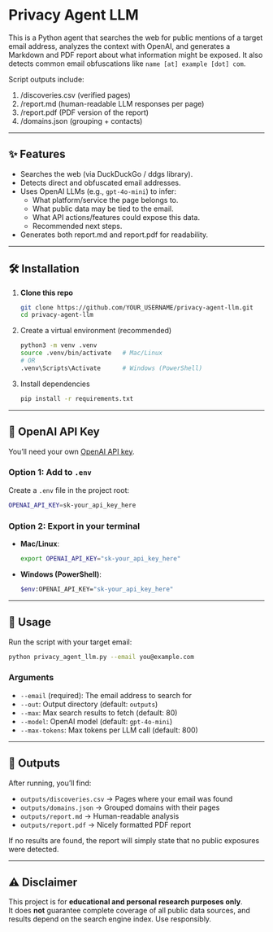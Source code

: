 # Privacy Agent LLM
This is a Python agent that searches the web for public mentions of a target email address, analyzes the context with OpenAI, and generates a Markdown and PDF report about what information might be exposed. It also detects common email obfuscations like `name [at] example [dot] com`.

Script outputs include:
1. <out>/discoveries.csv (verified pages)
2. <out>/report.md (human-readable LLM responses per page)
3. <out>/report.pdf (PDF version of the report)
4. <out>/domains.json (grouping + contacts)

---
## ✨ Features
- Searches the web (via DuckDuckGo / ddgs library).
- Detects direct and obfuscated email addresses.
- Uses OpenAI LLMs (e.g., `gpt-4o-mini`) to infer:
  - What platform/service the page belongs to.
  - What public data may be tied to the email.
  - What API actions/features could expose this data.
  - Recommended next steps.
- Generates both report.md and report.pdf for readability.

---
## 🛠 Installation
1. **Clone this repo**
   ```bash
   git clone https://github.com/YOUR_USERNAME/privacy-agent-llm.git
   cd privacy-agent-llm
   ```
2. Create a virtual environment (recommended)
   ```bash
   python3 -m venv .venv
   source .venv/bin/activate   # Mac/Linux
   # OR
   .venv\Scripts\Activate      # Windows (PowerShell)
   ```
3. Install dependencies
   ```bash
   pip install -r requirements.txt
   ```

---
## 🔑 OpenAI API Key

You’ll need your own [OpenAI API key](https://platform.openai.com/).

### Option 1: Add to `.env`  
Create a `.env` file in the project root:
```bash 
OPENAI_API_KEY=sk-your_api_key_here
```

### Option 2: Export in your terminal  
- **Mac/Linux**:
  ```bash
  export OPENAI_API_KEY="sk-your_api_key_here"
  ```
- **Windows (PowerShell)**:
  ```bash
  $env:OPENAI_API_KEY="sk-your_api_key_here"
  ```

---
## 🚀 Usage

Run the script with your target email:
```bash
python privacy_agent_llm.py --email you@example.com
```

### Arguments
- `--email` (required): The email address to search for  
- `--out`: Output directory (default: `outputs`)  
- `--max`: Max search results to fetch (default: 80)  
- `--model`: OpenAI model (default: `gpt-4o-mini`)  
- `--max-tokens`: Max tokens per LLM call (default: 800)  

---
## 📂 Outputs

After running, you’ll find:
- `outputs/discoveries.csv` → Pages where your email was found  
- `outputs/domains.json` → Grouped domains with their pages  
- `outputs/report.md` → Human-readable analysis  
- `outputs/report.pdf` → Nicely formatted PDF report  

If no results are found, the report will simply state that no public exposures were detected.

---
## ⚠️ Disclaimer

This project is for **educational and personal research purposes only**.  
It does **not** guarantee complete coverage of all public data sources, and results depend on the search engine index. Use responsibly.


